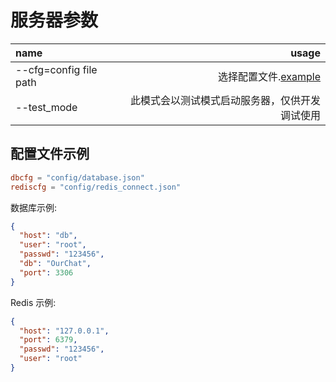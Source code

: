 # 服务器参数

| name                   |                                          usage |
| :--------------------- | ---------------------------------------------: |
| --cfg=config file path |          选择配置文件.[example](#配置文件示例) |
| --test_mode            | 此模式会以测试模式启动服务器，仅供开发调试使用 |

## 配置文件示例

```toml
dbcfg = "config/database.json"
rediscfg = "config/redis_connect.json"
```

数据库示例:

```json
{
  "host": "db",
  "user": "root",
  "passwd": "123456",
  "db": "OurChat",
  "port": 3306
}
```

Redis 示例:

```json
{
  "host": "127.0.0.1",
  "port": 6379,
  "passwd": "123456",
  "user": "root"
}
```

